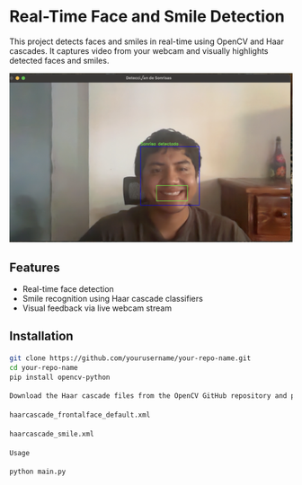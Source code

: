 # Real-Time Face and Smile Detection

This project detects faces and smiles in real-time using OpenCV and Haar cascades. It captures video from your webcam and visually highlights detected faces and smiles.

![Demo](assets/image.png)

## Features

- Real-time face detection
- Smile recognition using Haar cascade classifiers
- Visual feedback via live webcam stream

## Installation

```bash
git clone https://github.com/yourusername/your-repo-name.git
cd your-repo-name
pip install opencv-python

Download the Haar cascade files from the OpenCV GitHub repository and place them in the root directory:

haarcascade_frontalface_default.xml

haarcascade_smile.xml

Usage

python main.py